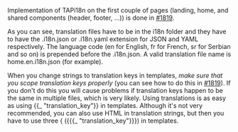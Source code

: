 Implementation of TAPi18n on the first couple of pages (landing, home, and shared components (header, footer, ...)) is done in [#1819](https://github.com/Blockrazor/blockrazor/pull/1819).

As you can see, translation files have to be in the i18n folder and they have to have the .i18n.json or .i18n.yaml extension for JSON and YAML respectively. The language code (en for English, fr for French, sr for Serbian and so on) is prepended before the .i18n.json. A valid translation file name is home.en.i18n.json (for example).

When you change strings to translation keys in templates, _make sure that you scope translation keys properly_ (you can see how to do this in [#1819](https://github.com/Blockrazor/blockrazor/pull/1819)). If you don't do this you will cause problems if translation keys happen to be the same in multiple files, which is very likely. Using translations is as easy as using {{_ "translation_key"}} in templates. Although it's not very recommended, you can also use HTML in translation strings, but then you have to use three { ({{{_ "translation_key"}}}) in templates.
